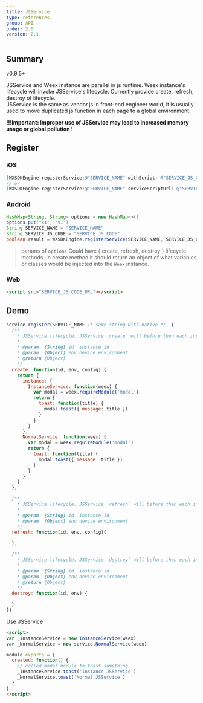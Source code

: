 ```yaml
---
title: JSService
type: references
group: API
order: 2.6
version: 2.1
---
```



## Summary

<span class="weex-version">v0.9.5+</span>

JSService and Weex instance are parallel in js runtime. Weex instance's lifecycle will invoke JSService's lifecycle. Currently provide create, refresh, destroy of lifecycle.  
JSService is the same as vendor.js in front-end engineer world, it is usually used to move duplicated js function in each page to a global environment.

**!!!Important: Improper use of JSService may lead to increased memory usage or global pollution !**


## Register

### iOS
```objective-c
[WXSDKEngine registerService:@"SERVICE_NAME" withScript: @"SERVICE_JS_CODE" withOptions: @{}];
// or
[WXSDKEngine registerService:@"SERVICE_NAME" serviceScriptUrl: @"SERVICE_JS_URL" withOptions: @{}];
```

### Android
```java
HashMap<String, String> options = new HashMap<>()
options.put("k1", "v1")
String SERVICE_NAME = "SERVICE_NAME"
String SERVICE_JS_CODE = "SERVICE_JS_CODE"
boolean result = WXSDKEngine.registerService(SERVICE_NAME, SERVICE_JS_CODE, options)
```

> params of `options` Could have { create, refresh, destroy } lifecycle methods. In create method it should  return an object of what variables or classes would be injected into the `Weex` instance.

### Web
```html
<script src="SERVICE_JS_CODE_URL"></script>
```

## Demo
```javascript
service.register(SERVICE_NAME /* same string with native */, {
  /**
    * JSService lifecycle. JSService `create` will before then each instance lifecycle `create`. The return param `instance` is Weex protected param. This object will return to instance global. Other params will in the `services` at instance.
    *
    * @param  {String} id  instance id
    * @param  {Object} env device environment
    * @return {Object}
    */
  create: function(id, env, config) {
    return {
      instance: {
        InstanceService: function(weex) {
          var modal = weex.requireModule('modal')
          return {
            toast: function(title) {
              modal.toast({ message: title })
            }
          }
        }
      },
      NormalService: function(weex) {
        var modal = weex.requireModule('modal')
        return {
          toast: function(title) {
            modal.toast({ message: title })
          }
        }
      }
    }
  },

  /**
    * JSService lifecycle. JSService `refresh` will before then each instance lifecycle `refresh`. If you want to reset variable or something on instance refresh.
    *
    * @param  {String} id  instance id
    * @param  {Object} env device environment
    */
  refresh: function(id, env, config){

  },

  /**
    * JSService lifecycle. JSService `destroy` will before then each instance lifecycle `destroy`. You can deleted variable here. If you doesn't detete variable define in JSService. The variable will always in the js runtime. It's would be memory leak risk.
    *
    * @param  {String} id  instance id
    * @param  {Object} env device environment
    * @return {Object}
    */
  destroy: function(id, env) {

  }
})
```

Use JSService

```html
<script>
var _InstanceService = new InstanceService(weex)
var _NormalService = new service.NormalService(weex)

module.exports = {
  created: function() {
    // called modal module to toast something
    _InstanceService.toast('Instance JSService')
    _NormalService.toast('Normal JSService')
  }
}
</script>
```
